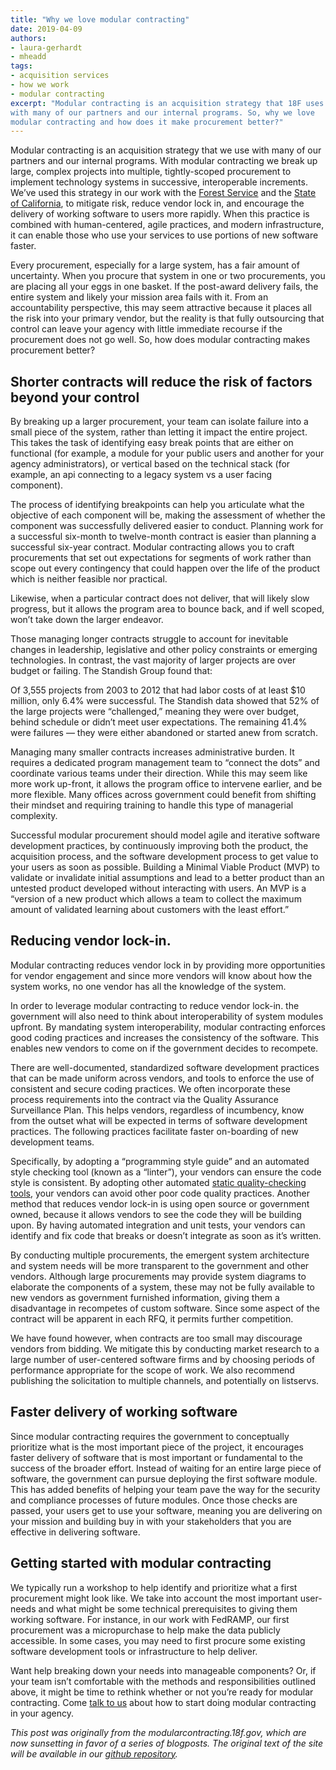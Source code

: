 ```yaml
---
title: "Why we love modular contracting"
date: 2019-04-09
authors:
- laura-gerhardt
- mheadd
tags:
- acquisition services
- how we work
- modular contracting
excerpt: "Modular contracting is an acquisition strategy that 18F uses
with many of our partners and our internal programs. So, why we love
modular contracting and how does it make procurement better?"
---
```


Modular contracting is an acquisition strategy that we use with many of
our partners and our internal programs. With modular contracting we
break up large, complex projects into multiple, tightly-scoped
procurement to implement technology systems in successive, interoperable
increments. We’ve used this strategy in our work with the [Forest Service](https://18f.gsa.gov/what-we-deliver/forest-service/) and the [State of California](https://18f.gsa.gov/2016/03/22/helping-california-buy-a-new-child-welfare-system/), to mitigate
risk, reduce vendor lock in, and encourage the delivery of working
software to users more rapidly. When this practice is combined with
human-centered, agile practices, and modern infrastructure, it can
enable those who use your services to use portions of new software
faster.

Every procurement, especially for a large system, has a fair amount of uncertainty. When you procure that system in one or two procurements, you are placing all your eggs in one basket. If the post-award delivery fails, the entire system and likely your mission area fails with it. From an accountability perspective, this may seem attractive because it places all the risk into your primary vendor, but the reality is that fully outsourcing that control can leave your agency with little immediate recourse if the procurement does not go well. So, how does modular contracting makes procurement better?

## Shorter contracts will reduce the risk of factors beyond your control

By breaking up a larger procurement, your team can isolate failure into a small piece of the system, rather than letting it impact the entire project. This takes the task of identifying easy break points that are either on functional (for example, a module for your public users and another for your agency administrators), or vertical based on the technical stack (for example, an api connecting to a legacy system vs a user facing component).

The process of identifying breakpoints can help you articulate what the objective of each component will be, making the assessment of whether the component was successfully delivered easier to conduct. Planning work for a successful six-month to twelve-month contract is easier than planning a successful six-year contract. Modular contracting allows you to craft procurements that set out expectations for segments of work rather than scope out every contingency that could happen over the life of the product which is neither feasible nor practical.

Likewise, when a particular contract does not deliver, that will likely slow progress, but it allows the program area to bounce back, and if well scoped, won’t take down the larger endeavor.

Those managing longer contracts struggle to account for inevitable
changes in leadership, legislative and other policy constraints or
emerging technologies. In contrast, the vast majority of larger projects are over budget or failing. The Standish Group found that:

<div class="testimonial-blockquote">
Of 3,555 projects from 2003 to 2012 that had labor costs of at least $10 million, only 6.4% were successful. The Standish data showed that 52% of the large projects were “challenged,” meaning they were over budget, behind schedule or didn’t meet user expectations. The remaining 41.4% were failures — they were either abandoned or started anew from scratch.
  </div>

Managing many smaller contracts increases administrative burden. It
requires a dedicated program management team to “connect the dots” and coordinate various teams under their direction. While this may seem like more work up-front, it allows the program office to intervene earlier, and be more flexible. Many offices across government could benefit from shifting their mindset and requiring training to handle this type of managerial complexity.

Successful modular procurement should model agile and iterative software development practices, by continuously improving both the product, the acquisition process, and the software development process to get value to your users as soon as possible. Building a Minimal Viable Product (MVP) to validate or invalidate initial assumptions and lead to a better product than an untested product developed without interacting with users. An MVP is a “version of a new product which allows a team to collect the maximum amount of validated learning about customers with the least effort.”

## Reducing vendor lock-in.

Modular contracting reduces vendor lock in by providing more
opportunities for vendor engagement and since more vendors will know
about how the system works, no one vendor has all the knowledge of the system.

In order to leverage modular contracting to reduce vendor lock-in. the government will also need to think about interoperability of system modules upfront. By mandating system interoperability, modular
contracting enforces good coding practices and increases the consistency of the software. This enables new vendors to come on if the government decides to recompete.

There are well-documented, standardized software development practices that can be made uniform across vendors, and tools to enforce the use of consistent and secure coding practices. We often incorporate these process requirements into the contract via the Quality Assurance Surveillance Plan. This helps vendors, regardless of incumbency, know from the outset what will be expected in terms of software development practices. The following practices facilitate faster on-boarding of new development teams.

Specifically, by adopting a “programming style guide” and an automated style checking tool (known as a “linter”), your vendors can ensure the code style is consistent. By adopting other automated [static quality-checking tools](https://18f.gsa.gov/2016/10/04/what-is-static-source-analysis/), your vendors can avoid other poor code quality practices. Another method that reduces vendor lock-in is using open source or government owned, because it allows vendors to see the code they will be building upon. By having automated integration and unit tests, your vendors can identify and fix code that breaks or doesn’t integrate as soon as it’s written.

By conducting multiple procurements, the emergent system architecture
and system needs will be more transparent to the government and other
vendors. Although large procurements may provide system diagrams to
elaborate the components of a system, these may not be fully available to new vendors as government furnished information, giving them a disadvantage in recompetes of custom software. Since some aspect of the contract will be apparent in each RFQ, it permits further competition.

We have found however, when contracts are too small may discourage
vendors from bidding. We mitigate this by conducting market research to a large number of user-centered software firms and by choosing periods of performance appropriate for the scope of work. We also recommend publishing the solicitation to multiple channels, and potentially on listservs.

## Faster delivery of working software

Since modular contracting requires the government to conceptually
prioritize what is the most important piece of the project, it
encourages faster delivery of software that is most important or
fundamental to the success of the broader effort. Instead of waiting for an entire large piece of software, the government can pursue deploying the first software module. This has added benefits of helping your team pave the way for the security and compliance processes of future modules. Once those checks are passed, your users get to use your software, meaning you are delivering on your mission and building buy in with your stakeholders that you are effective in delivering software.

## Getting started with modular contracting

We typically run a workshop to help identify and prioritize what a first procurement might look like. We take into account the most important user-needs and what might be some technical prerequisites to giving them working software. For instance, in our work with FedRAMP, our first procurement was a micropurchase to help make the data publicly accessible. In some cases, you may need to first procure some existing software development tools or infrastructure to help deliver.

Want help breaking down your needs into manageable components? Or, if
your team isn’t comfortable with the methods and responsibilities
outlined above, it might be time to rethink whether or not you’re ready for modular contracting. Come [talk to us](mailto:inquiries18f@gsa.gov) about how to start doing modular
contracting in your agency.

*This post was originally from the modularcontracting.18f.gov, which are now sunsetting in favor of a series of blogposts. The original text of the site will be available in our [github repository](https://github.com/18F/Modular-Contracting-And-Agile-Development).*

